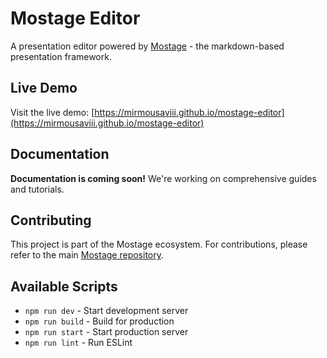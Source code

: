 # Mostage Editor

A presentation editor powered by [Mostage](https://github.com/mirmousaviii/mostage) - the markdown-based presentation framework.

## Live Demo

Visit the live demo: [https://mirmousaviii.github.io/mostage-editor](https://mirmousaviii.github.io/mostage-editor)

## Documentation

**Documentation is coming soon!** We're working on comprehensive guides and tutorials.

## Contributing

This project is part of the Mostage ecosystem. For contributions, please refer to the main [Mostage repository](https://github.com/mirmousaviii/mostage).

## Available Scripts

- `npm run dev` - Start development server
- `npm run build` - Build for production
- `npm run start` - Start production server
- `npm run lint` - Run ESLint
